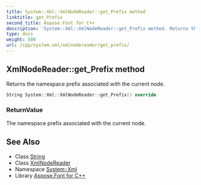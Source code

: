 ```yaml
---
title: System::Xml::XmlNodeReader::get_Prefix method
linktitle: get_Prefix
second_title: Aspose.Font for C++
description: 'System::Xml::XmlNodeReader::get_Prefix method. Returns the namespace prefix associated with the current node in C++.'
type: docs
weight: 500
url: /cpp/system.xml/xmlnodereader/get_prefix/
---
```

## XmlNodeReader::get_Prefix method


Returns the namespace prefix associated with the current node.

```cpp
String System::Xml::XmlNodeReader::get_Prefix() override
```


### ReturnValue

The namespace prefix associated with the current node.

## See Also

* Class [String](../../../system/string/)
* Class [XmlNodeReader](../)
* Namespace [System::Xml](../../)
* Library [Aspose.Font for C++](../../../)
